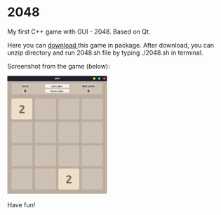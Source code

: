 # 2048
My first C++ game with GUI - 2048. Based on Qt.

Here you can 
<a download="minesweeper.exe" href="minesweeper.exe" title="Minesweeper">
    download
</a>
this game in package. After download, you can unzip directory and run 2048.sh file by typing ./2048.sh in terminal.

Screenshot from the game (below):

<img alt="ImageName" src="gamescreen.png" height="45%" width="45%">

Have fun! 
